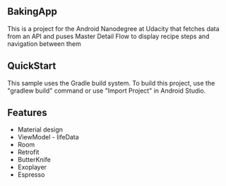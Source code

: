 ## BakingApp

This is a project for the Android Nanodegree at Udacity that fetches data from an API and puses Master Detail Flow to display recipe steps and navigation between them

## QuickStart

This sample uses the Gradle build system. To build this project, use the "gradlew build" command or use "Import Project" in Android Studio.

## Features

- Material design
- ViewModel - lifeData
- Room
- Retrofit
- ButterKnife
- Exoplayer
- Espresso  
